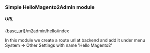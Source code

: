 ###  Simple HelloMagento2Admin module

##### URL
{base_url}/m2admin/hello/index

In this module we create a route url at backend and add it under menu System -> Other Settings with name 'Hello Magento2'
